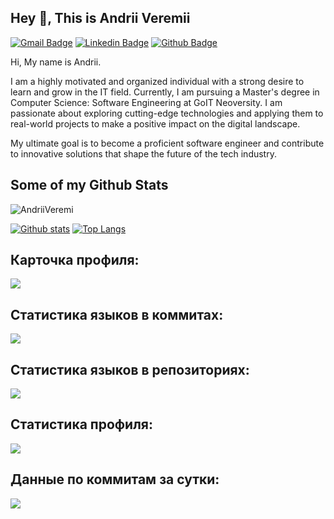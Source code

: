## Hey 👋, This is Andrii Veremii

[![Gmail Badge](https://img.shields.io/badge/-dashuk10@gmail.com-c14438?style=flat&logo=Gmail&logoColor=white&link=mailto:dashuk10@gmail.com)](mailto:dashuk10@gmail.com) 
[![Linkedin Badge](https://img.shields.io/badge/-andriiveremii-0072b1?style=flat&logo=Linkedin&logoColor=white&link=https://www.linkedin.com/in/andriiveremii/)](https://www.linkedin.com/in/andriiveremii/) [![Github Badge](https://img.shields.io/badge/-AndriiVeremi-grey?style=flat&logo=github&logoColor=white&link=https://github.com/AndriiVeremi/)](https://www.github.com/AndriiVeremi/) <p align='left'>Hi, My name is Andrii.

I am a highly motivated and organized individual with a strong desire to learn and grow in the IT field. Currently, I am pursuing a Master's degree in Computer Science: Software Engineering at GoIT Neoversity. I am passionate about exploring cutting-edge technologies and applying them to real-world projects to make a positive impact on the digital landscape.

My ultimate goal is to become a proficient software engineer and contribute to innovative solutions that shape the future of the tech industry.</p>
## Some of my Github Stats
<p align=left> <img src=https://komarev.com/ghpvc/?username=AndriiVeremi alt=AndriiVeremi /> </p>

[![Github stats](https://github-readme-stats.vercel.app/api?username=AndriiVeremi&show_icons=true&include_all_commits=true)](https://github.com/AndriiVeremi/github-readme-stats)
[![Top Langs](https://github-readme-stats.vercel.app/api/top-langs/?username=AndriiVeremi&layout=compact)](https://github.com/AndriiVeremi/github-readme-stats)

## Карточка профиля: 
![](https://github-profile-summary-cards.vercel.app/api/cards/profile-details?username=AndriiVeremi&theme=solarized_dark)

## Статистика языков в коммитах:
![](https://github-profile-summary-cards.vercel.app/api/cards/most-commit-language?username=AndriiVeremi&theme=solarized_dark)

## Статистика языков в репозиториях:
![](https://github-profile-summary-cards.vercel.app/api/cards/repos-per-language?username=AndriiVeremi&theme=solarized_dark)

## Статистика профиля:
![](https://github-profile-summary-cards.vercel.app/api/cards/stats?username=AndriiVeremi&theme=solarized_dark)

## Данные по коммитам за сутки:
![](https://github-profile-summary-cards.vercel.app/api/cards/productive-time?username=AndriiVeremi&theme=solarized_dark)
